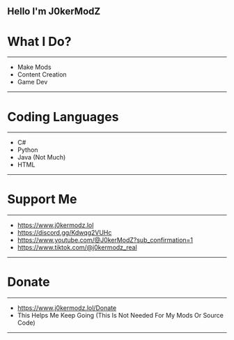 ## Hello I'm J0kerModZ

# What I Do?
-------------
- Make Mods
- Content Creation
- Game Dev
-------------

# Coding Languages 
-------------
- C#
- Python
- Java (Not Much)
- HTML
-------------

# Support Me
-------------
- https://www.j0kermodz.lol
- https://discord.gg/Kdwqg2VUHc
- https://www.youtube.com/@J0kerModZ?sub_confirmation=1
- https://www.tiktok.com/@j0kermodz_real
-------------

# Donate
-------------
- https://www.j0kermodz.lol/Donate
- This Helps Me Keep Going (This Is Not Needed For My Mods Or Source Code)
-------------
